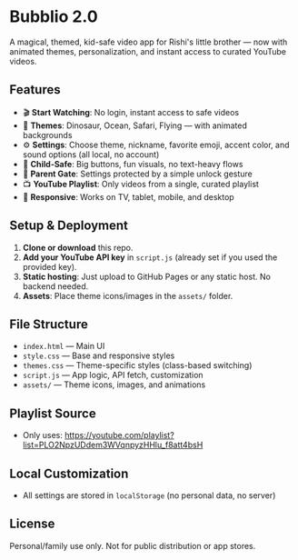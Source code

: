 # Bubblio 2.0

A magical, themed, kid-safe video app for Rishi's little brother — now with animated themes, personalization, and instant access to curated YouTube videos.

## Features
- 🎬 **Start Watching**: No login, instant access to safe videos
- 🎨 **Themes**: Dinosaur, Ocean, Safari, Flying — with animated backgrounds
- ⚙️ **Settings**: Choose theme, nickname, favorite emoji, accent color, and sound options (all local, no account)
- 🧒 **Child-Safe**: Big buttons, fun visuals, no text-heavy flows
- 🔐 **Parent Gate**: Settings protected by a simple unlock gesture
- 📺 **YouTube Playlist**: Only videos from a single, curated playlist
- 📱 **Responsive**: Works on TV, tablet, mobile, and desktop

## Setup & Deployment
1. **Clone or download** this repo.
2. **Add your YouTube API key** in `script.js` (already set if you used the provided key).
3. **Static hosting**: Just upload to GitHub Pages or any static host. No backend needed.
4. **Assets**: Place theme icons/images in the `assets/` folder.

## File Structure
- `index.html` — Main UI
- `style.css` — Base and responsive styles
- `themes.css` — Theme-specific styles (class-based switching)
- `script.js` — App logic, API fetch, customization
- `assets/` — Theme icons, images, and animations

## Playlist Source
- Only uses: https://youtube.com/playlist?list=PLO2NpzUDdem3WVqnpyzHHlu_f8att4bsH

## Local Customization
- All settings are stored in `localStorage` (no personal data, no server)

## License
Personal/family use only. Not for public distribution or app stores.